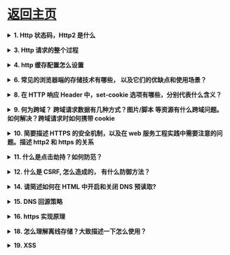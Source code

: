# [返回主页](https://github.com/yisainan/web-interview/blob/master/README.md)

<b><details><summary>1. Http 状态码，Http2 是什么</summary></b>

答案：

200 欢迎回来，主人 （正常；请求已完成。）

301 人家搬家了 （已移动 — 请求的数据具有新的位置且更改是永久的。）

307 不是这里，换个地方啦 （重新请求的 URL，客户端自动重新请求新的地址）

400 不要把奇怪的东西给人家嘛 （错误请求 — 请求中有语法问题，或不能满足请求。）

403 这里不可以啦！（禁止 — 即使有授权也不需要访问。）

404 这里什么都没有 --- 人家是平的啦。 （找不到 — 服务器找不到给定的资源；文档不存在。）

405 打开方式不对 （资源被禁止）

414 这... 太长了啦 （请求 - URI 太长）

500 服务姬坏掉了啦 （内部错误 — 因为意外情况，服务器不能完成请求。）

503 不要...人家还没准备好啦 （无法获得服务 — 由于临时过载或维护，服务器无法处理请求。）

101 服务姬傲娇中 （服务器将遵从客户的请求转换到另外一种协议）

100 人家... 还要... （初始的请求已经接受，客户应当继续发送请求的其余部分。）

HTTP/2（超文本传输协议第 2 版，最初命名为 HTTP 2.0），是 HTTP 协议的的第二个主要版本，使用于万维网。HTTP/2 是 HTTP 协议自 1999 年 HTTP 1.1 发布后的首个更新，主要基于 SPDY 协议（是 Google 开发的基于 TCP 的应用层协议，用以最小化网络延迟，提升网络速度，优化用户的网络使用体验）。

与 HTTP 1.1 相比，主要区别包括
HTTP/2 采用二进制格式而非文本格式
HTTP/2 是完全多路复用的，而非有序并阻塞的——只需一个连接即可实现并行
使用报头压缩，HTTP/2 降低了开销
HTTP/2 让服务器可以将响应主动“推送”到客户端缓存中

解析：

| 状态码 | 类别                             | 描述                   |
| ------ | -------------------------------- | ---------------------- |
| 1xx    | Informational（信息状态码）      | 接受请求正在处理       |
| 2xx    | Success（成功状态码）            | 请求正常处理完毕       |
| 3xx    | Redirection（重定向状态码）      | 需要附加操作已完成请求 |
| 4xx    | Client Error（客户端错误状态码） | 服务器无法处理请求     |
| 5xx    | Server Error（服务器错误状态码） | 服务器处理请求出错     |

</details>

<b><details><summary>3. Http 请求的整个过程</summary></b>

答案：

简洁版： 1.域名解析 --> 2.发起 TCP 的 3 次握手 --> 3.建立 TCP 连接后发起 http 请求 --> 4.服务器响应 http 请求，浏览器得到 html 代码 --> 5.浏览器解析 html 代码，并请求 html 代码中的资源（如 js、css、图片等） --> 6.浏览器对页面进行渲染呈现给用户

</details>

<b><details><summary>4. http 缓存配置怎么设置</summary></b>

答案：

答：前端设置 http 缓存,前端设置 html 页面缓存方法：静态的 html 页面想要设置使用缓存需要通过 HTTP 的 META 设置 expires 和 cache-control

设置如下网页元信息:

```html
<meta http-equiv="Cache-Control" content="max-age=7200" />
<meta http-equiv="Expires" content="Mon, 20 Jul 2013 23:00:00 GMT" />
```

解答:
cache-control：||no-cache||no-store||max-age

1.no-cache：

表面意为“数据内容不被缓存”，而实际数据是被缓存到本地的，只是每次请求时候直接绕过缓存这一环节直接向服务器请求最新资源，由于浏览器解释不一样，

例如 ie 中我们设置了 no-cache 之后，请求虽然不会直接使用缓存，但是还会用缓存数据与服务器数据进行一致性检测(也就是说还是有几率会用到缓存的),

firefox 中则完全无视 no-cache 存在，详细解释见 no-store;

2.no-store：

指示缓存不存储此次请求的响应部分。与 no-cache 比较来说，一个是不用缓存，一个是不存储缓存;按理来说这个设置更加粗暴直接禁用缓存，

但是具体实现起来 浏览器之间差异却特别大，一般不会直接用该字段进行设置，不过 no-store 是为了防止缓存被恶意修改存储路径导致信息被泄露而设置的，

毕竟有它的用处，在 firefox 中实现缓存是通过文件另存为将缓存副本保存到本地，直接利用 no-cache 对其是无效的，如果加上 no-store 设置的话 则可以起到与 no-cache 一样的效果;

即：cache-control:no-cache,no-store;可以确保在支持 http1.1 版本中各大浏览器回车后退刷新无缓存；

再加上 Pragma: no-cache 设置兼容版本 1.0 即可(不过为了防止一致性检测时候的万一我们还是最好加上一致性检测的内容，如下所示几种方式)；

3.max-age：

例如 Cache-control: max-age=3；表示此次请求成功后 3 秒之内发送同样请求不会去服务器重新请求，而是使用本地缓存；同样我们如果设置 max-age=0 表示立即抛弃缓存直接发送请求到服务器

以下内容来自:http://www.runoob.com/tags/att-meta-http-equiv.html

HTML <meta> http-equiv 属性
HTML meta 标签参考手册 HTML <meta> 标签

实例
每隔 30 秒刷新一次文档：

```html
<head>
  <meta http-equiv="refresh" content="30" />
</head>
```

扩展：

与缓存有关的 header
我们来看看每个 header 的具体含义。

Request

Cache-Control: max-age=0 以秒为单位
If-Modified-Since: Mon, 19 Nov 2012 08:38:01 GMT 缓存文件的最后修改时间。
If-None-Match: "0693f67a67cc1:0" 缓存文件的 Etag 值
Cache-Control: no-cache 不使用缓存
Pragma: no-cache 不使用缓存

Response

Cache-Control: public 响应被缓存，并且在多用户间共享，  （公有缓存和私有缓存的区别，请看另一节）
Cache-Control: private 响应只能作为私有缓存，不能在用户之间共享
Cache-Control:no-cache 提醒浏览器要从服务器提取文档进行验证
Cache-Control:no-store 绝对禁止缓存（用于机密，敏感文件）
Cache-Control: max-age=60 60 秒之后缓存过期（相对时间）
Date: Mon, 19 Nov 2012 08:39:00 GMT 当前 response 发送的时间
Expires: Mon, 19 Nov 2012 08:40:01 GMT 缓存过期的时间（绝对时间）
Last-Modified: Mon, 19 Nov 2012 08:38:01 GMT 服务器端文件的最后修改时间
ETag: "20b1add7ec1cd1:0" 服务器端文件的 Etag 值

</details>

<b><details><summary>6. 常见的浏览器端的存储技术有哪些， 以及它们的优缺点和使用场景？</summary></b>

答案：

1. cookie

h5 之前，存储主要用 cookies，缺点是在请求头上带着数据，导致流量增加。大小限制 4k

操作方式：

```html
document.cookie = "username=John Doe; expires=Thu, 18 Dec 2013 12:00:00 GMT;
path=/" // 设置 cookie document.cookie = "username=; expires=Thu, 01 Jan 1970
00:00:00 GMT" // 删除 cookie
```

设置 cookie 的方法比较简单，其中有几个参数可以添加

expires
过期时间，当过了到期日期时，浏览器会自动删除该 cookie，如果想删除一个 cookie，只需要把它过期时间设置成过去的时间即可
比如希望设置过期时间一年：new Date().getTime() + 365 _ 24 _ 60 _ 60 _ 1000

如果不设置过期时间，则表示这个 cookie 生命周期为浏览器会话期间，只要关闭浏览器窗口，cookie 就消失了。

path
路径，值可以是一个目录，或者是一个路径。

如果 cc.com/test/index.html 建立了一个 cookie，那么在 cc.com/test/目录里的所有页面，以及该目录下面任何子目录里的页面都可以访问这个 cookie。因此在 cc.com/test/test2/test3 里的任何页面都可以访问 cc.com/test/index.html 建立的 cookie。若 cc.com/test/ 若想访问 cc.com/test/index.html 设置的 cookes，需要把 cookies 的 path 属性设置成“/”。
在指定路径的时候，凡是来自同一服务器，URL 里有相同路径的所有 WEB 页面都可以共享 cookies。

domain
主机名，是指同一个域下的不同主机，例如：www.baidu.com 和 map.baidu.com 就是两个不同的主机名。默认情况下，一个主机中创建的 cookie 在另一个主机下是不能被访问的，但可以通过 domain 参数来实现对其的控制：document.cookie = "name=value;domain=.baidu.com"
这样，所有\*.baidu.com 的主机都可以访问该 cookie。

2. localStorage

以键值对(Key-Value)的方式存储，永久存储，永不失效，除非手动删除。IE8+支持，每个域名限制 5M

打开同域的新页面也能访问得到

操作方式：

window.localStorage.username = 'hehe' // 设置
window.localStorage.setItem('username', 'hehe') // 设置
window.localStorage.getItem('username') // 读取
window.localStorage.removeItem('username') // 删除
window.localStorage.key(1) // 读取索引为 1 的值
window.localStorage.clear() // 清除所有
可以存储数组、数字、对象等可以被序列化为字符串的内容

3. sessionStorage

sessionStorage 操作的方法与 localStroage 是一样的，区别在于 sessionStorage 在关闭页面后即被清空，而 localStorage 则会一直保存。很多时候数据只需要在用户浏览一组页面期间使用，关闭窗口后数据就可以丢弃了，这种情况使用 sessionStorage 就比较方便。

注意，刷新页面 sessionStorage 不会清除，但是打开同域新页面访问不到

4. cookie、localStorage、sessionStorage 之间的区别

他们都是保存在浏览器端的存储方式，他们之间的区别：

cookie 数据始终在同源的 http 请求中携带（即使不需要），即 cookie 在浏览器和服务器间来回传递。而 sessionStorage 和 localStorage 不会自动把数据发给服务器，仅在本地保存。cookie 数据还有路径（path）的概念，可以限制 cookie 只属于某个路径下。
存储大小限制不同，cookie 数据不能超过 4k，同时因为每次 http 请求都会携带 cookie，所以 cookie 只适合保存很小的数据，如会话标识。sessionStorage 和 localStorage 虽然也有存储大小的限制，但比 cookie 大得多，可以达到 5M 或更大。
数据有效期不同，sessionStorage：仅在当前浏览器窗口关闭前有效，自然也就不可能持久保持；localStorage：始终有效，窗口或浏览器关闭也一直保存，因此用作持久数据；cookie 只在设置的 cookie 过期时间之前一直有效，即使窗口或浏览器关闭。
作用域不同，sessionStorage 不在不同的浏览器页面中共享，即使是同一个页面；localStorage 在所有同源窗口中都是共享的；cookie 也是在所有同源窗口中都是共享的。
Web Storage 支持事件通知机制，可以将数据更新的通知发送给监听者。
Web Storage 的 api 接口使用更方便，cookie 的原生接口不友好，需要自己封装。

5. 安全性

需要注意的是，不是什么数据都适合放在 Cookie、localStorage 和 sessionStorage 中的，因为它们保存在本地容易被篡改，使用它们的时候，需要时刻注意是否有代码存在 XSS 注入的风险。所以千万不要用它们存储你系统中的敏感数据。

6. 在浏览器多个 tab 页中，cookie、localStorage 可以共享数据，sessionStorage 仅保存在当前 tab 页中不能共享

</details>

<b><details><summary>8. 在 HTTP 响应 Header 中，set-cookie 选项有哪些，分别代表什么含义？</summary></b>

答案：

Set-Cookie: <cookie-name>=<cookie-value>

- Expires=`<date>`
- Max-Age=`<non-zero-digit>`
- Domain=`<domain-value>`
- Path=`<path-value>`
- Secure
- HttpOnly
- SameSite=Strict
- SameSite=Lax

```js
name = name; // 需要设置cookie的值(name不能使用";"和","号),有多个name值时用";"分隔例如：name1=name1;name2=name2;name3=name3

expires; //cookie的有效期限,格式为:expires="Wdy,DD-Mon-YYYY HH:MM:SS"

path; //设置cookie支持的路径,如果path是一个路径，则cookie对这个目录下的所有文件及子目录生效，例如：path="/cgi-bin/"，如果path是一个文件，则cookie指对这个文件生效，例如：path="/cgi-bin/cookie.cgi"

domain; //对cookie生效的域名，例如：domain="gzdzw.51.net"

secure; //如果给出此标志，表示cookie只能通过SSL协议的https服务器来传递,cookie的接收是通过设置环境变量HTTP_COOKIE来实现的，CGI程序可以通过检索该变量获取cookie信息
```

解析：Cookie 相关的 Http 头

有两个 Http 头部和 Cookie 有关：Set-Cookie 和 Cookie

- Set-Cookie 由服务器发送，它包含在响应请求的头部中。它用于在客户端创建一个 Cookie
- Cookie 头由客户端发送，包含在 HTTP 请求的头部中。注意，只有 cookie 的 domain 和 path 与请求的 URL 匹配才会发送这个 cookie。

[参考](https://developer.mozilla.org/zh-CN/docs/Web/HTTP/Headers/Set-Cookie)

</details>

<b><details><summary>9. 何为跨域？ 跨域请求数据有几种方式？图片/脚本 等资源有什么跨域问题。如何解决？跨域请求时如何携带 cookie</summary></b>

答案：

1. 何为跨域？

</details>

<b><details><summary>10. 简要描述 HTTPS 的安全机制，以及在 web 服务工程实践中需要注意的问题。描述 http2 和 https 的关系</summary></b>

答案：

http2 和 https 的关系

- HTTP 协议通常承载于 TCP 协议之上，在 HTTP 和 TCP 之间添加一个安全协议层（SSL 或 TSL），这个时候，就成了我们常说的 HTTPS。
- 默认 HTTP 的端口号为 80，HTTPS 的端口号为 443。

</details>

<b><details><summary>11. 什么是点击劫持？如何防范？</summary></b>

答案：

```
什么点击劫持？最常见的是恶意网站使用 <iframe> 标签把我方的一些含有重要信息类如交易的网页嵌入进去，然后把 iframe 设置透明，用定位的手段的把一些引诱用户在恶意网页上点击。这样用户不知不觉中就进行了某些不安全的操作。
```

有两种方式可以防范：

1.使用 JS 防范：
if (top.location.hostname !== self.location.hostname) {
alert("您正在访问不安全的页面，即将跳转到安全页面！");
top.location.href = self.location.href;
}

2.使用 HTTP 头防范：
通过配置 nginx 发送 X-Frame-Options 响应头，这样浏览器就会阻止嵌入网页的渲染。更详细的可以查阅 MDN 上关于 X-Frame-Options 响应头的内容。
add_header X-Frame-Options SAMEORIGIN;

</details>

<b><details><summary>12. 什么是 CSRF, 怎么造成的， 有什么防御方法？</summary></b>

答案：

CSRF 概念：CSRF 跨站点请求伪造(Cross—Site Request Forgery)，跟 XSS 攻击一样，存在巨大的危害性，你可以这样来理解：
攻击者盗用了你的身份，以你的名义发送恶意请求，对服务器来说这个请求是完全合法的，但是却完成了攻击者所期望的一个操作，比如以你的名义发送邮件、发消息，盗取你的账号，添加系统管理员，甚至于购买商品、虚拟货币转账等。 如下：其中 Web A 为存在 CSRF 漏洞的网站，Web B 为攻击者构建的恶意网站，User C 为 Web A 网站的合法用户。

CSRF 攻击攻击原理及过程如下：

       1. 用户C打开浏览器，访问受信任网站A，输入用户名和密码请求登录网站A；

       2.在用户信息通过验证后，网站A产生Cookie信息并返回给浏览器，此时用户登录网站A成功，可以正常发送请求到网站A；

       3. 用户未退出网站A之前，在同一浏览器中，打开一个TAB页访问网站B；

       4. 网站B接收到用户请求后，返回一些攻击性代码，并发出一个请求要求访问第三方站点A；


       5. 浏览器在接收到这些攻击性代码后，根据网站B的请求，在用户不知情的情况下携带Cookie信息，向网站A发出请求。网站A并不知道该请求其实是由B发起的，所以会根据用户C的Cookie信息以C的权限处理该请求，导致来自网站B的恶意代码被执行。

防御 CSRF 攻击：

       目前防御 CSRF 攻击主要有三种策略：验证 HTTP Referer 字段；在请求地址中添加 token 并验证；在 HTTP 头中自定义属性并验证。

解析：

CSRF（Cross-site request forgery）跨站请求伪造，也被称为“One Click Attack”或者 Session Riding，通常缩写为 CSRF 或者 XSRF，是一种对网站的恶意利用。尽管听起来像跨站脚本（XSS），但它与 XSS 非常不同，XSS 利用站点内的信任用户，而 CSRF 则通过伪装来自受信任用户的请求来利用受信任的网站。与 XSS 攻击相比，CSRF 攻击往往不大流行（因此对其进行防范的资源也相当稀少）和难以防范，所以被认为比 XSS 更具危险性。

### 特点

- 依靠用户标识危害网站
- 利用网站对用户标识的信任
- 欺骗用户的浏览器发送 HTTP 请求给目标站点
- 另外可以通过 IMG 标签会触发一个 GET 请求，可以利用它来实现 CSRF 攻击。

### 防御

- 通过 referer、token 或者验证码来检测用户提交。
- 尽量不要在页面的链接中暴露用户隐私信息。
- 对于用户修改删除等操作最好都使用 post 操作 。
- 避免全站通用的 cookie，严格设置 cookie 的域。

</details>

<b><details><summary>14. 请简述如何在 HTML 中开启和关闭 DNS 预读取?</summary></b>

答案：

DNS 预读取

概念：

浏览器主动去执行域名解析功能。

当浏览网页时，浏览器会对网页中的域名进行解析缓存，这样当单击当前网页中的连接时就无需进行 DNS 解析，减少用户等待时间，提高用户体验。

范围：

图片、CSS、JS 或 html 上的 link 等 URL。

开关和使用：

```html
<meta http-equiv="x-dns-prefetch-control" content="off" />

<link rel="dns-prefetch" href="//www.spreadfirefox.com" />
```

前端优化：

减少 DNS 请求次数；

进行 DNS 预获取；

</details>

<b><details><summary>15. DNS 回源策略</summary></b>

答案：

</details>

<b><details><summary>16. https 实现原理</summary></b>

答案：

HTTPS 在通讯过程中的原理，总共分为 8 步
STEP 1: 客户端发起 HTTPS 请求
STEP 2: 服务端的配置
STEP 3: 传送证书
STEP 4: 客户端解析证书
STEP 5: 传送加密信息
STEP 6: 服务端解密信息
STEP 7: 传输加密后的信息
STEP 8: 客户端解密信息

</details>

<b><details><summary>18. 怎么理解离线存储？大致描述一下怎么使用？</summary></b>

答案：

</details>

<b><details><summary>19. XSS</summary></b>

答案：

### XSS 是什么

XSS 是一种经常出现在 web 应用中的计算机安全漏洞，它允许恶意 web 用户将代码植入到提供给其它用户使用的页面中。<br>
比如这些代码包括 HTML 代码和客户端脚本。攻击者利用 XSS 漏洞旁路掉访问控制——例如同源策略(same origin policy)。<br>
这种类型的漏洞由于被黑客用来编写危害性更大的网络钓鱼(Phishing)攻击而变得广为人知。<br>
对于跨站脚本攻击，黑客界共识是：跨站脚本攻击是新型的“缓冲区溢出攻击“，而 JavaScript 是新型的“ShellCode”。

```
示例：
<script>alert(document.cookie)</script>
```

### 特点

能注入恶意的 HTML/JavaScript 代码到用户浏览的网页上，从而达到 Cookie 资料窃取、会话劫持、钓鱼欺骗等攻击。
<攻击代码不一定（非要）在 <script></script> 中>

### 原因

- Web 浏览器本身的设计不安全。浏览器能解析和执行 JS 等代码，但是不会判断该数据和程序代码是否恶意。
- 输入和输出是 Web 应用程序最基本的交互，而且网站的交互功能越来越丰富。如果在这过程中没有做好安全防护，很容易会出现 XSS 漏洞。
- 程序员水平参差不齐，而且大都没有过正规的安全培训，没有相关的安全意识。
- XSS 攻击手段灵活多变。

### 危害

- 盗取各类用户帐号，如机器登录帐号、用户网银帐号、各类管理员帐号
- 控制企业数据，包括读取、篡改、添加、删除企业敏感数据的能力
- 盗窃企业重要的具有商业价值的资料
- 非法转账
- 强制发送电子邮件
- 网站挂马
- 控制受害者机器向其它网站发起攻击

### 如何防范

- 将重要的 cookie 标记为 http only, 这样的话 Javascript 中的 document.cookie 语句就不能获取到 cookie 了.
- 表单数据规定值的类型，例如：年龄应为只能为 int、name 只能为字母数字组合。。。。
- 对数据进行 Html Encode 处理
- 过滤或移除特殊的 Html 标签， 例如: <script>, <iframe> , &lt; for <, &gt; for >, &quot for
- 过滤 JavaScript 事件的标签。例如 "onclick=", "onfocus" 等等。

解析：参考资料：<br>
https://www.cnblogs.com/phpstudy2015-6/p/6767032.html<br>
https://www.cnblogs.com/443855539-wind/p/6055816.html<br>
https://baike.baidu.com/item/XSS%E6%94%BB%E5%87%BB/954065?fr=aladdin

</details>

<b><details><summary>20. CSRF cookie 问题？</summary></b>

答案：

</details>

<b><details><summary>21. CDN 原理</summary></b>

答案：

</details>

<b><details><summary>22.如何启动浏览器硬件加速，小 Hack</summary></b>

答案：

</details>

<b><details><summary>23.什么是 Cookie 隔离？（或者说：请求资源的时候不要让它带 cookie 怎么做）</summary></b>

答案：

</details>

<b><details><summary>26.三次握手</summary></b>

答案：

TCP 协议是面向连接的通信协议，即在传输数据前先在发送端和接收端建立逻辑连接，然后再传输数据，它提供了两台计算机之间可靠无差错的数据传输。

在 TCP 连接中必须要明确客户端与服务器端，由客户端向服务端发出连接请求，每次连接的创建都需要经过“三次握手”

第一次握手，客户端向服务器端发送一个带 SYN 标志的数据包，等待服务器确认

第二次握手，服务器端向客户端回传一个带有 SYN/ACK 标志的数据包，通知客户端收到了连接请求

第三次握手，客户端再次向服务器端回传一个带 ACK 标志的数据包，确认连接，“握手”结束。

</details>

<b><details><summary>27.四次挥手</summary></b>

答案：

1、客户端向服务器发送一个断开连接的请求（不早了，我该走了）；

2、服务器接到请求后发送确认收到请求的信号（知道了）；

3、服务器向客户端发送断开通知（我也该走了）；

4、客户端接到断开通知后断开连接并反馈一个确认信号（嗯，好的），服务器收到确认信号后断开连接；

解析：

第一次挥手：主动关闭方发送一个 FIN，用来关闭主动方到被动关闭方的数据传送，也就是主动关闭方告诉被动关闭方：我已经不会再给你发数据了(当然，在 fin 包之前发送出去的数据，如果没有收到对应的 ack 确认报文，主动关闭方依然会重发这些数据)，但是，此时主动关闭方还可 以接受数据。

第二次挥手：被动关闭方收到 FIN 包后，发送一个 ACK 给对方，确认序号为收到序号+1（与 SYN 相同，一个 FIN 占用一个序号）。

第三次挥手：被动关闭方发送一个 FIN，用来关闭被动关闭方到主动关闭方的数据传送，也就是告诉主动关闭方，我的数据也发送完了，不会再给你发数据了。

第四次挥手：主动关闭方收到 FIN 后，发送一个 ACK 给被动关闭方，确认序号为收到序号+1，至此，完成四次挥手。

</details>

<b><details><summary>28.线程与进程的区别</summary></b>

答案：

a. 一个程序至少有一个进程，一个进程至少有一个线程

b. 线程的划分尺度小于进程，使得多线程程序的并发性高

c. 进程在执行过程中拥有独立的内存单元，而多个线程共享内存，从而极大地提高了程序的运行效率

d. 每个独立的线程有一个程序运行的入口、顺序执行序列和程序的出口。但是线程不能够独立执行，必须依存在应用程序中，由应用程序提供多个线程执行控制

e. 多线程的意义在于一个应用程序中，有多个执行部分可以同时执行。但操作系统并没有将多个线程看做多个独立的应用，来实现进程的调度和管理以及资源分配

</details>

<b><details><summary>29. WEB 应用从服务器主动推送 Data 到客户端有那些方式？</summary></b>

答案：

a. html5 websoket

b. WebSocket 通过 Flash

c. XHR 长时间连接

d. XHR Multipart Streaming

e. 不可见的 Iframe

f. 标签的长时间连接(可跨域)

</details>

<b><details><summary>21.HTTP 的几种请求方法用途</summary></b>

答案：

</details>

<b><details><summary>22.常见 web 安全及防护原理</summary></b>

答案：

</details>

<b><details><summary>23.为什么要有同源限制？</summary></b>

答案：

</details>

<b><details><summary>24.域名收敛是什么？</summary></b>

答案：

```
PC 时代为了突破浏览器的域名并发限制。有了域名发散。
浏览器有并发限制，是为了防止DDOS攻击。
域名收敛：就是将静态资源放在一个域名下。减少DNS解析的开销。
域名发散：是将静态资源放在多个子域名下，就可以多线程下载，提高并行度，使客户端加载静态资源更加迅速。
域名发散是pc端为了利用浏览器的多线程并行下载能力。而域名收敛多用与移动端，提高性能，因为dns解析是是从后向前迭代解析，如果域名过多性能会下降，增加DNS的解析开销。
```

</details>

<b><details><summary>25.什么是 HTTPS，做什么用的呢？如何开启 HTTPS？</summary></b>

答案：

</details>

<b><details><summary>26.TCP 和 UDP 的区别</summary></b>

答案：

TCP（Transmission Control Protocol，传输控制协议）是基于连接的协议，也就是说，在正式收发数据前，必须和对方建立可靠的连接。一个 TCP 连接必须要经过三次“对话”才能建立起来

UDP（User Data Protocol，用户数据报协议）是与 TCP 相对应的协议。它是面向非连接的协议，它不与对方建立连接，而是直接就把数据包发送过去！
UDP 适用于一次只传送少量数据、对可靠性要求不高的应用环境。

</details>

<b><details><summary>27. Web Worker 和 webSocket</summary></b>

答案：

worker 主线程:

    1.通过 worker = new Worker( url ) 加载一个JS文件来创建一个worker，同时返回一个worker实例。

    2.通过worker.postMessage( data ) 方法来向worker发送数据。

    3.绑定worker.onmessage方法来接收worker发送过来的数据。

    4.可以使用 worker.terminate() 来终止一个worker的执行。

WebSocket 是 Web 应用程序的传输协议，它提供了双向的，按序到达的数据流。他是一个 Html5 协议，WebSocket 的连接是持久的，他通过在客户端和服务器之间保持双工连接，服务器的更新可以被及时推送给客户端，而不需要客户端以一定时间间隔去轮询。

</details>

<b><details><summary>28.为什么 HTTPS 安全</summary></b>

答案：因为网络请求需要中间有很多的服务器路由器的转发。中间的节点都可能篡改信息，而如果使用 HTTPS，密钥在你和终点站才有。https 之所以比 http 安全，是因为他利用 ssl/tls 协议传输。它包含证书，卸载，流量转发，负载均衡，页面适配，浏览器适配，refer 传递等。保障了传输过程的安全性

</details>

<b><details><summary>29.sql 注入原理</summary></b>

答案：就是通过把 SQL 命令插入到 Web 表单递交或输入域名或页面请求的查询字符串，最终达到欺骗服务器执行恶意的 SQL 命令。

总的来说有以下几点：

1. 永远不要信任用户的输入，要对用户的输入进行校验，可以通过正则表达式，或限制长度，对单引号和双"-"进行转换等。

2. 永远不要使用动态拼装 SQL，可以使用参数化的 SQL 或者直接使用存储过程进行数据查询存取。

3. 永远不要使用管理员权限的数据库连接，为每个应用使用单独的权限有限的数据库连接。

4. 不要把机密信息明文存放，请加密或者 hash 掉密码和敏感的信息。

</details>

<b><details><summary>30.XSS 原理及防范</summary></b>

答案：

Xss(cross-site scripting)攻击指的是攻击者往 Web 页面里插入恶意 html 标签或者 javascript 代码。比如：攻击者在论坛中放一个看似安全的链接，骗取用户点击后，窃取 cookie 中的用户私密信息；或者攻击者在论坛中加一个恶意表单，当用户提交表单的时候，却把信息传送到攻击者的服务器中，而不是用户原本以为的信任站点。

</details>

<b><details><summary>31.XSS 防范方法</summary></b>

答案：

首先代码里对用户输入的地方和变量都需要仔细检查长度和对”<”,”>”,”;”,”’”等字符做过滤；其次任何内容写到页面之前都必须加以 encode，避免不小心把 html tag 弄出来。这一个层面做好，至少可以堵住超过一半的 XSS 攻击。

首先，避免直接在 cookie 中泄露用户隐私，例如 email、密码等等。

其次，通过使 cookie 和系统 ip 绑定来降低 cookie 泄露后的危险。这样攻击者得到的 cookie 没有实际价值，不可能拿来重放。

如果网站不需要再浏览器端对 cookie 进行操作，可以在 Set-Cookie 末尾加上 HttpOnly 来防止 javascript 代码直接获取 cookie 。

尽量采用 POST 而非 GET 提交表单

</details>

<b><details><summary>32.XSS 与 CSRF 有什么区别吗？</summary></b>

答案：

XSS 是获取信息，不需要提前知道其他用户页面的代码和数据包。CSRF 是代替用户完成指定的动作，需要知道其他用户页面的代码和数据包。

要完成一次 CSRF 攻击，受害者必须依次完成两个步骤：

- 登录受信任网站 A，并在本地生成 Cookie。
- 在不登出 A 的情况下，访问危险网站 B。

</details>

<b><details><summary>33.CSRF 的防御</summary></b>

答案：

- 服务端的 CSRF 方式方法很多样，但总的思想都是一致的，就是在客户端页面增加伪随机数。
- 通过验证码的方法

</details>

<b><details><summary>34.请你谈谈 Cookie 的弊端？</summary></b>

答案：

1. `Cookie`数量和长度的限制。每个 domain 最多只能有 20 条 cookie，每个 cookie 长度不能超过 4KB，否则会被截掉。
2. 安全性问题。如果 cookie 被人拦截了，那人就可以取得所有的 session 信息。即使加密也与事无补，因为拦截者并不需要知道 cookie 的意义，他只要原样转发 cookie 就可以达到目的了。
3. 有些状态不可能保存在客户端。例如，为了防止重复提交表单，我们需要在服务器端保存一个计数器。如果我们把这个计数器保存在客户端，那么它起不到任何作用。

</details>

<b><details><summary>35.HTTP 协议中，header 信息里面，怎么控制页面失效时间（last-modified,cache-control,Expires 分别代表什么）</summary></b>

答案：

</details>

<b><details><summary>36.本地存储（Local Storage ）和 cookies（储存在用户本地终端上的数据）之间的区别是什么？</summary></b>

答案：

Cookies:服务器和客户端都可以访问；大小只有 4KB 左右；有有效期，过期后将会删除；

本地存储：只有本地浏览器端可访问数据，服务器不能访问本地存储直到故意通过 POST 或者 GET 的通道发送到服务器；每个域 5MB；没有过期数据，它将保留知道用户从浏览器清除或者使用 Javascript 代码移除

</details>

<b><details><summary>37.Accept 和 Content-Type</summary></b>

答案：

Accept 请求头用来告知客户端可以处理的内容类型，这种内容类型用 MIME 类型来表示。
服务器使用 Content-Type 应答头通知客户端它的选择。

```
Accept: text/html
Accept: image/*
Accept: text/html, application/xhtml+xml, application/xml;q=0.9, */*;q=0.8
```

1.Accept 属于请求头， Content-Type 属于实体头。 <br>
Http 报头分为通用报头，请求报头，响应报头和实体报头。 <br>
请求方的 http 报头结构：通用报头|请求报头|实体报头 <br>
响应方的 http 报头结构：通用报头|响应报头|实体报头<br>

2.Accept 代表发送端（客户端）希望接受的数据类型。 <br>
比如：Accept：text/xml; <br>
代表客户端希望接受的数据类型是 xml 类型<br>

Content-Type 代表发送端（客户端|服务器）发送的实体数据的数据类型。 <br>
比如：Content-Type：text/html; <br>
代表发送端发送的数据格式是 html。<br>

二者合起来， <br>
Accept:text/xml； <br>
Content-Type:text/html <br>
即代表希望接受的数据类型是 xml 格式，本次请求发送的数据的数据格式是 html。<br>

</details>

<b><details><summary>38.http 协议缓存机制</summary></b>

答案：[参考](https://segmentfault.com/a/1190000010690320)

</details>

<b><details><summary>39.如何处理不让别人盗用你的图片，访问你的服务器资源</summary></b>

答案：

- http header, 对 refer 做判断看来源是不是自己的网站，如果不是就拒绝
- 通过 session 校验，如果不通过特定服务生成 cookie 和 session 就不能请求得到资源

</details>

<b><details><summary>40.Http 与 Https 的区别</summary></b>

答案：

- HTTP 的 URL 以 http:// 开头，而 HTTPS 的 URL 以 https:// 开头
- HTTP 是不安全的，而 HTTPS 是安全的
- HTTP 标准端口是 80 ，而 HTTPS 的标准端口是 443
- 在 OSI 网络模型中，HTTP 工作于应用层，而 HTTPS 的安全传输机制工作在传输层
- HTTP 无法加密，而 HTTPS 对传输的数据进行加密
- HTTP 无需证书，而 HTTPS 需要 CA 机构 wosign 的颁发的 SSL 证书

解析：[参考](https://zhuanlan.zhihu.com/p/33778904)

</details>

<b><details><summary>41.什么是 Http 协议无状态协议?怎么解决 Http 协议无状态协议?</summary></b>

答案：

无状态协议对于事务处理没有记忆能力。缺少状态意味着如果后续处理需要前面的信息也就是说，<br>
当客户端一次 HTTP 请求完成以后，客户端再发送一次 HTTP 请求，HTTP 并不知道当前客户端是一个”老用户“。<br>

可以使用 Cookie 来解决无状态的问题，Cookie 就相当于一个通行证，第一次访问的时候给客户端发送一个 Cookie，<br>
当客户端再次来的时候，拿着 Cookie(通行证)，那么服务器就知道这个是”老用户“。<br>

解析：[参考](https://zhuanlan.zhihu.com/p/33778904)

</details>

<b><details><summary>45.常用的 HTTP 方法有哪些</summary></b>

答案：

- GET：用于请求访问已经被 URL（统一资源标识符）识别的资源，可以通过 URL 传参给服务器。
- POST：用于传输信息给服务器，主要功能与 Get 方法类似，但一般推荐 POST 方式。
- PUT：传输文件，报文主体包含文件内容，保存到对应 URL 位置。
- HEAD：获取报文首部，与 GET 方法类似，只是不返回报文主体，一般用于验证 URL 是否有效。
- DELET：删除文件，与 PUT 方法相反，删除对应 URL 位置的文件。OPTIONS：查询相应 URL 支持的 HTTP 方法。

</details>

<b><details><summary>46.一次完整的 HTTP 请求所经历的 7 个步骤</summary></b>

答案：

HTTP 通信机制是在一次完整的 HTTP 通信过程中，Web 浏览器与 Web 服务器之间将完成下列 7 个步骤：

- 建立 TCP 连接

在 HTTP 工作开始之前，Web 浏览器首先要通过网络与 Web 服务器建立连接，该连接是通过 TCP 来完成的，该协议与 IP 协议共同构建 Internet，即著名的 TCP/IP 协议族，因此 Internet 又被称作是 TCP/IP 网络。HTTP 是比 TCP 更高层次的应用层协议，根据规则， 只有低层协议建立之后才能，才能进行更层协议的连接，因此，首先要建立 TCP 连接，一般 TCP 连接的端口号是 80。

- Web 浏览器向 Web 服务器发送请求行

一旦建立了 TCP 连接，Web 浏览器就会向 Web 服务器发送请求命令。例如：GET /sample/hello.jsp HTTP/1.1。

- Web 浏览器发送请求头

浏览器发送其请求命令之后，还要以头信息的形式向 Web 服务器发送一些别的信息，之后浏览器发送了一空白行来通知服务器，它已经结束了该头信息的发送。

- Web 服务器应答

客户机向服务器发出请求后，服务器会客户机回送应答， HTTP/1.1 200 OK ，应答的第一部分是协议的版本号和应答状态码。

- Web 服务器发送应答头

正如客户端会随同请求发送关于自身的信息一样，服务器也会随同应答向用户发送关于它自己的数据及被请求的文档。

- Web 服务器向浏览器发送数据

Web 服务器向浏览器发送头信息后，它会发送一个空白行来表示头信息的发送到此为结束，接着，它就以 Content-Type 应答头信息所描述的格式发送用户所请求的实际数据。

- Web 服务器关闭 TCP 连接

一般情况下，一旦 Web 服务器向浏览器发送了请求数据，它就要关闭 TCP 连接，然后如果浏览器或者服务器在其头信息加入了这行代码：

```
Connection:keep-alive
```

TCP 连接在发送后将仍然保持打开状态，于是，浏览器可以继续通过相同的连接发送请求。保持连接节省了为每个请求建立新连接所需的时间，还节约了网络带宽。

建立 TCP 连接->发送请求行->发送请求头->（到达服务器）发送状态行->发送响应头->发送响应数据->断 TCP 连接

解析：[参考](https://juejin.im/post/5a8102e0f265da4e710f5910)

</details>

<b><details><summary>47. webSocket 如何兼容低版本浏览器？</summary></b>

答案：对于低端不支持 websocket 的浏览器，一般有几个解决方案

1. 使用轮询或长连接的方式实现伪 websocket 的通信

2. 使用 flash 或其他方法实现一个 websocket 客户端 ：

[参考](https://segmentfault.com/q/1010000005000671/a-1020000005003936)
[参考](https://blog.csdn.net/u011925826/article/details/17532465)

</details>

<b><details><summary>48. 介绍SSL和TLS（寺库）</summary></b>

答案：

</details>

<b><details><summary>49. 说说网络的五层模型（寺库）</summary></b>

答案：

</details>

<b><details><summary>50. cookie 和 token 都存放在 header 中，为什么不会劫持 token？</summary></b>

答案：

</details>

<b><details><summary>51.v8有了解过吗？讲讲了解过v8的那几个模块和部分，比如解释一下v8的hidden class</summary></b>

答案：

</details>

<b><details><summary>52.前端如何实现即时通讯？</summary></b>

答案：

</details>

<b><details><summary>53.Http 状态码 301 和 302 的应用场景分别是什么</summary></b>

答案：

</details>

<b><details><summary>54.接口如何防刷</summary></b>

答案：

</details>

<b><details><summary>55.为什么 HTTP1.1 不能实现多路复用</summary></b>

答案：

</details>

<b><details><summary>56.介绍 HTTPS 握手过程</summary></b>

答案：

</details>

<b><details><summary>57.HTTPS 握手过程中，客户端如何验证证书的合法性</summary></b>

答案：

</details>

<b><details><summary>58.介绍 HTTPS 握手过程</summary></b>

答案：

</details>

<b><details><summary>59.简单讲解一下 http2 的多路复用</summary></b>

答案：

</details>

<b><details><summary></summary></b>

答案：

</details>

<b><details><summary></summary></b>

答案：

</details>

<b><details><summary></summary></b>

答案：

</details>
